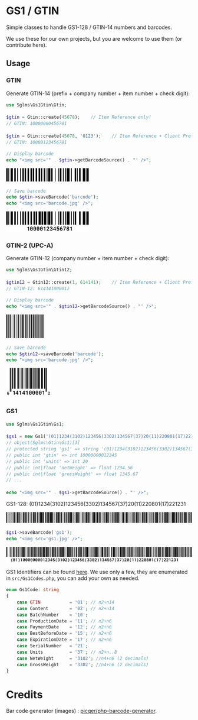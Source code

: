# GS1 / GTIN

Simple classes to handle GS1-128 / GTIN-14 numbers and barcodes.

We use these for our own projects, but you are welcome to use them (or contribute here).

## Usage

### GTIN

Generate GTIN-14 (prefix + company number + item number + check digit):

```php
use Sglms\Gs1Gtin\Gtin;

$gtin = Gtin::create(45678);    // Item Reference only!
// GTIN: 10000000456781

$gtin = Gtin::create(45678, '0123');    // Item Reference + Client Prefix
// GTIN: 10000123456781
```

```php
// Display barcode
echo "<img src='" . $gtin->getBarcodeSource() . "' />";
```

![barcode](resources/gtin.png "Generated barcode")

```php
// Save barcode
echo $gtin->saveBarcode('barcode');
echo "<img src='barcode.jpg' />";
```

![barcode](resources/gtin.jpg "Generated barcode")

### GTIN-2 (UPC-A)

Generate GTIN-12 (company number + item number + check digit):

```php
use Sglms\Gs1Gtin\Gtin12;

$gtin12 = Gtin12::create(1, 614141);    // Item Reference + Client Prefix
// GTIN-12: 614141000012
```

```php
// Display barcode
echo "<img src='" . $gtin12->getBarcodeSource() . "' />";
```

![barcode](resources/gtin12.png "Generated barcode")

```php
// Save barcode
echo $gtin12->saveBarcode('barcode');
echo "<img src='barcode.jpg' />";
```

![barcode](resources/gtin12.jpg "Generated barcode")


### GS1

```php
use Sglms\Gs1Gtin\Gs1;

$gs1 = new Gs1('(01)1234(3102)123456(3302)134567(37)20(11)220801(17)221231');
// object(Sglms\Gtin\Gs1)[3]
// protected string 'gs1' => string '(01)1234(3102)123456(3302)134567(37)20(11)220801' (length=48)
// public int 'gtin' => int 10000000012345
// public int 'units' => int 20
// public int|float 'netWeight' => float 1234.56
// public int|float 'grossWeight' => float 1345.67
// ...

echo "<img src='" . $gs1->getBarcodeSource() . "' />";
```

GS1-128: (01)1234(3102)123456(3302)134567(37)20(11)220801(17)221231

![barcode](resources/gs1.png "Generated barcode")

```php
$gs1->saveBarcode('gs1');
echo "<img src='gs1.jpg' />";
```

![barcode](resources/gs1.jpg "Generated barcode")

GS1 Identifiers can be found [here](https://www.databar-barcode.info/application-identifiers/). We use only a few, they are enumerated in `src/Gs1Codes.php`, you can add your own as needed.

```php
enum Gs1Code: string
{
    case GTIN           = '01'; // n2+n14
    case Content        = '02'; // n2+n14
    case BatchNumber    = '10';
    case ProductionDate = '11'; // n2+n6
    case PaymentDate    = '12'; // n2+n6
    case BestBeforeDate = '15'; // n2+n6
    case ExpirationDate = '17'; // n2+n6
    case SerialNumber   = '21';
    case Units          = '37'; // n2+n..8
    case NetWeight      = '3102'; //n4+n6 (2 decimals)
    case GrossWeight    = '3302'; //n4+n6 (2 decimals)
}
```

# Credits
Bar code generator (images) : [picqer/php-barcode-generator](https://github.com/picqer/php-barcode-generator).